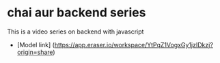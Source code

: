 # chai aur backend series

This is a video series on backend with javascript
- [Model link] (https://app.eraser.io/workspace/YtPqZ1VogxGy1jzIDkzj?origin=share)